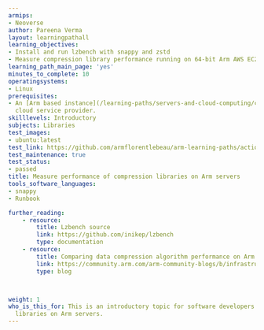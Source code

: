 ```yaml
---
armips:
- Neoverse
author: Pareena Verma
layout: learningpathall
learning_objectives:
- Install and run lzbench with snappy and zstd
- Measure compression library performance running on 64-bit Arm AWS EC2 instance
learning_path_main_page: 'yes'
minutes_to_complete: 10
operatingsystems:
- Linux
prerequisites:
- An [Arm based instance](/learning-paths/servers-and-cloud-computing/csp/) from an appropriate
  cloud service provider.
skilllevels: Introductory
subjects: Libraries
test_images:
- ubuntu:latest
test_link: https://github.com/armflorentlebeau/arm-learning-paths/actions/runs/4312122327
test_maintenance: true
test_status:
- passed
title: Measure performance of compression libraries on Arm servers
tools_software_languages:
- snappy
- Runbook

further_reading:
    - resource:
        title: Lzbench source
        link: https://github.com/inikep/lzbench
        type: documentation
    - resource:
        title: Comparing data compression algorithm performance on Arm servers
        link: https://community.arm.com/arm-community-blogs/b/infrastructure-solutions-blog/posts/comparing-data-compression-algorithm-performance-on-aws-graviton2-342166113
        type: blog



weight: 1
who_is_this_for: This is an introductory topic for software developers using compression
  libraries on Arm servers.
---
```

